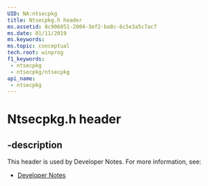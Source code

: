 ```yaml
---
UID: NA:ntsecpkg
title: Ntsecpkg.h header
ms.assetid: 8c906051-2004-3ef2-ba8c-6c5e3a5c7ac7
ms.date: 01/11/2019
ms.keywords: 
ms.topic: conceptual
tech.root: winprog
f1_keywords:
 - ntsecpkg
 - ntsecpkg/ntsecpkg
api_name:
 - ntsecpkg
---
```


# Ntsecpkg.h header


## -description

This header is used by Developer Notes. For more information, see:

- [Developer Notes](../_winprog/index.md)

